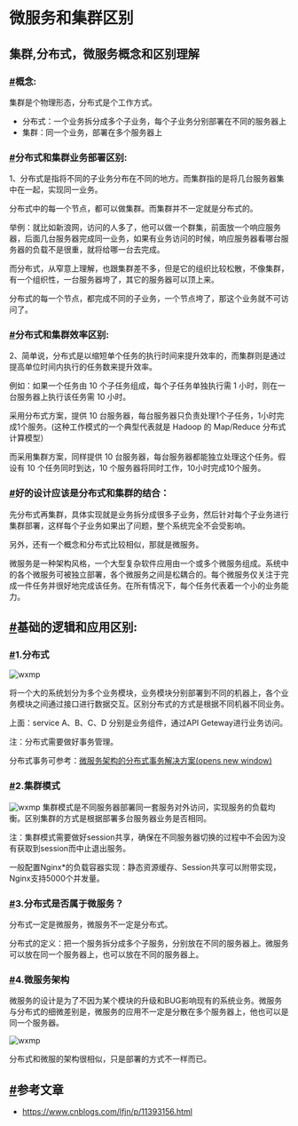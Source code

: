 # 微服务和集群区别





## 集群,分布式，微服务概念和区别理解

### [#](https://www.yijiyong.com/architecture/microservanddistribute/03-microservandclusterdiff.html#%E6%A6%82%E5%BF%B5)概念:

集群是个物理形态，分布式是个工作方式。

- 分布式：一个业务拆分成多个子业务，每个子业务分别部署在不同的服务器上
- 集群：同一个业务，部署在多个服务器上

### [#](https://www.yijiyong.com/architecture/microservanddistribute/03-microservandclusterdiff.html#%E5%88%86%E5%B8%83%E5%BC%8F%E5%92%8C%E9%9B%86%E7%BE%A4%E4%B8%9A%E5%8A%A1%E9%83%A8%E7%BD%B2%E5%8C%BA%E5%88%AB)分布式和集群业务部署区别:

1、分布式是指将不同的子业务分布在不同的地方。而集群指的是将几台服务器集中在一起，实现同一业务。

分布式中的每一个节点，都可以做集群。而集群并不一定就是分布式的。

举例：就比如新浪网，访问的人多了，他可以做一个群集，前面放一个响应服务器，后面几台服务器完成同一业务，如果有业务访问的时候，响应服务器看哪台服务器的负载不是很重，就将给哪一台去完成。

而分布式，从窄意上理解，也跟集群差不多，但是它的组织比较松散，不像集群，有一个组织性，一台服务器垮了，其它的服务器可以顶上来。

分布式的每一个节点，都完成不同的子业务，一个节点垮了，那这个业务就不可访问了。

### [#](https://www.yijiyong.com/architecture/microservanddistribute/03-microservandclusterdiff.html#%E5%88%86%E5%B8%83%E5%BC%8F%E5%92%8C%E9%9B%86%E7%BE%A4%E6%95%88%E7%8E%87%E5%8C%BA%E5%88%AB)分布式和集群效率区别:

2、简单说，分布式是以缩短单个任务的执行时间来提升效率的，而集群则是通过提高单位时间内执行的任务数来提升效率。

例如：如果一个任务由 10 个子任务组成，每个子任务单独执行需 1 小时，则在一台服务器上执行该任务需 10 小时。

采用分布式方案，提供 10 台服务器，每台服务器只负责处理1个子任务，1小时完成1个服务。(这种工作模式的一个典型代表就是 Hadoop 的 Map/Reduce 分布式计算模型）

而采用集群方案，同样提供 10 台服务器，每台服务器都能独立处理这个任务。假设有 10 个任务同时到达，10 个服务器将同时工作，10小时完成10个服务。

### [#](https://www.yijiyong.com/architecture/microservanddistribute/03-microservandclusterdiff.html#%E5%A5%BD%E7%9A%84%E8%AE%BE%E8%AE%A1%E5%BA%94%E8%AF%A5%E6%98%AF%E5%88%86%E5%B8%83%E5%BC%8F%E5%92%8C%E9%9B%86%E7%BE%A4%E7%9A%84%E7%BB%93%E5%90%88)好的设计应该是分布式和集群的结合：

先分布式再集群，具体实现就是业务拆分成很多子业务，然后针对每个子业务进行集群部署，这样每个子业务如果出了问题，整个系统完全不会受影响。

另外，还有一个概念和分布式比较相似，那就是微服务。

微服务是一种架构风格，一个大型复杂软件应用由一个或多个微服务组成。系统中的各个微服务可被独立部署，各个微服务之间是松耦合的。每个微服务仅关注于完成一件任务并很好地完成该任务。在所有情况下，每个任务代表着一个小的业务能力。

## [#](https://www.yijiyong.com/architecture/microservanddistribute/03-microservandclusterdiff.html#%E5%9F%BA%E7%A1%80%E7%9A%84%E9%80%BB%E8%BE%91%E5%92%8C%E5%BA%94%E7%94%A8%E5%8C%BA%E5%88%AB)基础的逻辑和应用区别:

### [#](https://www.yijiyong.com/architecture/microservanddistribute/03-microservandclusterdiff.html#_1-%E5%88%86%E5%B8%83%E5%BC%8F)1.分布式

![wxmp](https://www.yijiyong.com/assets/img/architecture/microservanddistribute/microservandcluster-1.png)

将一个大的系统划分为多个业务模块，业务模块分别部署到不同的机器上，各个业务模块之间通过接口进行数据交互。区别分布式的方式是根据不同机器不同业务。

上面：service A、B、C、D 分别是业务组件，通过API Geteway进行业务访问。

注：分布式需要做好事务管理。

分布式事务可参考：[微服务架构的分布式事务解决方案(opens new window)](https://my.oschina.net/838398/blog/761261)

### [#](https://www.yijiyong.com/architecture/microservanddistribute/03-microservandclusterdiff.html#_2-%E9%9B%86%E7%BE%A4%E6%A8%A1%E5%BC%8F)2.集群模式

![wxmp](https://www.yijiyong.com/assets/img/architecture/microservanddistribute/microservandcluster-2.png) 集群模式是不同服务器部署同一套服务对外访问，实现服务的负载均衡。区别集群的方式是根据部署多台服务器业务是否相同。

注：集群模式需要做好session共享，确保在不同服务器切换的过程中不会因为没有获取到session而中止退出服务。

一般配置Nginx*的负载容器实现：静态资源缓存、Session共享可以附带实现，Nginx支持5000个并发量。

### [#](https://www.yijiyong.com/architecture/microservanddistribute/03-microservandclusterdiff.html#_3-%E5%88%86%E5%B8%83%E5%BC%8F%E6%98%AF%E5%90%A6%E5%B1%9E%E4%BA%8E%E5%BE%AE%E6%9C%8D%E5%8A%A1)3.分布式是否属于微服务？

分布式一定是微服务，微服务不一定是分布式。

分布式的定义：把一个服务拆分成多个子服务，分别放在不同的服务器上。微服务可以放在同一个服务器上，也可以放在不同的服务器上。

### [#](https://www.yijiyong.com/architecture/microservanddistribute/03-microservandclusterdiff.html#_4-%E5%BE%AE%E6%9C%8D%E5%8A%A1%E6%9E%B6%E6%9E%84)4.微服务架构

微服务的设计是为了不因为某个模块的升级和BUG影响现有的系统业务。微服务与分布式的细微差别是，微服务的应用不一定是分散在多个服务器上，他也可以是同一个服务器。

![wxmp](https://www.yijiyong.com/assets/img/architecture/microservanddistribute/microservandcluster-3.png)

分布式和微服的架构很相似，只是部署的方式不一样而已。

## [#](https://www.yijiyong.com/architecture/microservanddistribute/03-microservandclusterdiff.html#%E5%8F%82%E8%80%83%E6%96%87%E7%AB%A0)参考文章

- https://www.cnblogs.com/lfjn/p/11393156.html
